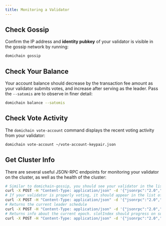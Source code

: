 ```yaml
---
title: Monitoring a Validator
---
```


## Check Gossip

Confirm the IP address and **identity pubkey** of your validator is visible in
the gossip network by running:

```bash
domichain gossip
```

## Check Your Balance

Your account balance should decrease by the transaction fee amount as your
validator submits votes, and increase after serving as the leader. Pass the
`--satomis` are to observe in finer detail:

```bash
domichain balance --satomis
```

## Check Vote Activity

The `domichain vote-account` command displays the recent voting activity from
your validator:

```bash
domichain vote-account ~/vote-account-keypair.json
```

## Get Cluster Info

There are several useful JSON-RPC endpoints for monitoring your validator on the
cluster, as well as the health of the cluster:

```bash
# Similar to domichain-gossip, you should see your validator in the list of cluster nodes
curl -X POST -H "Content-Type: application/json" -d '{"jsonrpc":"2.0","id":1, "method":"getClusterNodes"}' http://api.devnet.domichain.com
# If your validator is properly voting, it should appear in the list of `current` vote accounts. If staked, `stake` should be > 0
curl -X POST -H "Content-Type: application/json" -d '{"jsonrpc":"2.0","id":1, "method":"getVoteAccounts"}' http://api.devnet.domichain.com
# Returns the current leader schedule
curl -X POST -H "Content-Type: application/json" -d '{"jsonrpc":"2.0","id":1, "method":"getLeaderSchedule"}' http://api.devnet.domichain.com
# Returns info about the current epoch. slotIndex should progress on subsequent calls.
curl -X POST -H "Content-Type: application/json" -d '{"jsonrpc":"2.0","id":1, "method":"getEpochInfo"}' http://api.devnet.domichain.com
```
